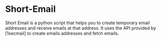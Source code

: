 # Short-Email
Short Email is a python script that helps you to create temporary email addresses and receive emails at that address. It uses the API provided by [1secmail] to create emails addresses and fetch emails.
